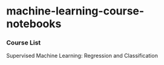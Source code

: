 # machine-learning-course-notebooks

### Course List

Supervised Machine Learning: Regression and Classification
